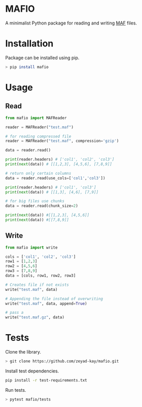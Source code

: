 # MAFIO

A minimalist Python package for reading and writing [MAF](https://docs.gdc.cancer.gov/Data/File_Formats/MAF_Format/#:~:text=Mutation%20Annotation%20Format%20(MAF)%20is,(or%20open-access).) files.

# Installation
Package can be installed using pip.
```sh
> pip install mafio
```
# Usage

## Read
```py
from mafio import MAFReader

reader = MAFReader("test.maf")

# for reading compressed file
reader = MAFReader("test.maf", compression='gzip')

data = reader.read()

print(reader.headers) # ['col1', 'col2', 'col3']
print(next(data)) # [[1,2,3], [4,5,6], [7,8,9]]

# return only certain columns
data = reader.read(use_cols=['col1','col3'])

print(reader.headers) # ['col1', 'col3']
print(next(data)) # [[1,3], [4,6], [7,9]]

# for big files use chunks
data = reader.read(chunk_size=2)

print(next(data)) #[[1,2,3], [4,5,6]]
print(next(data)) #[[7,8,9]]

```
## Write
```py
from mafio import write

cols = ['col1', 'col2', 'col3']
row1 = [1,2,3]
row2 = [4,5,6]
row3 = [7,8,9]
data = [cols, row1, row2, row3]

# Creates file if not exists
write("test.maf", data)

# Appending the file instead of overwriting
write("test.maf", data, append=True)

# pass a 
write("test.maf.gz", data)
```

# Tests
Clone the library.
```sh
> git clone https://github.com/zeyad-kay/mafio.git
```
Install test dependencies.
```sh
pip install -r test-requirements.txt
```
Run tests.
```sh
> pytest mafio/tests
```